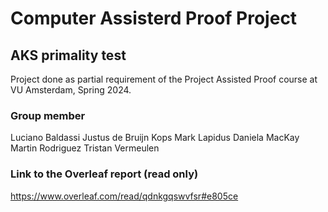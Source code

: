 # Computer Assisterd Proof Project
## AKS primality test

Project done as partial requirement of the Project Assisted Proof course at VU Amsterdam, Spring 2024.

### Group member
Luciano Baldassi
Justus de Bruijn Kops
Mark Lapidus
Daniela MacKay
Martin Rodriguez
Tristan Vermeulen

### Link to the Overleaf report (read only)
https://www.overleaf.com/read/qdnkgqswvfsr#e805ce






